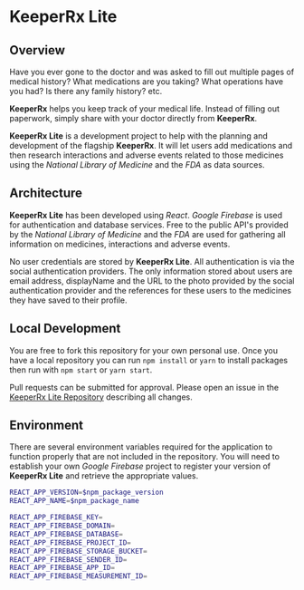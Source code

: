 # KeeperRx Lite

## Overview

Have you ever gone to the doctor and was asked to fill out multiple pages of medical history? What medications are you taking? What operations have you had? Is there any family history? etc.

**KeeperRx** helps you keep track of your medical life. Instead of filling out paperwork, simply share with your doctor directly from **KeeperRx**.

**KeeperRx Lite** is a development project to help with the planning and development of the flagship **KeeperRx**. It will let users add medications and then research interactions and adverse events related to those medicines using the _National Library of Medicine_ and the _FDA_ as data sources.

## Architecture

**KeeperRx Lite** has been developed using _React_. _Google Firebase_ is used for authentication and database services. Free to the public API's provided by the _National Library of Medicine_ and the _FDA_ are used for gathering all information on medicines, interactions and adverse events.

No user credentials are stored by **KeeperRx Lite**. All authentication is via the social authentication providers. The only information stored about users are email address, displayName and the URL to the photo provided by the social authentication provider and the references for these users to the medicines they have saved to their profile.

## Local Development

You are free to fork this repository for your own personal use. Once you have a local repository you can run `npm install` or `yarn` to install packages then run with `npm start` or `yarn start`.

Pull requests can be submitted for approval. Please open an issue in the [KeeperRx Lite Repository](https://github.com/34fame/keeperrx-lite/issues) describing all changes.

## Environment

There are several environment variables required for the application to function properly that are not included in the repository. You will need to establish your own _Google Firebase_ project to register your version of **KeeperRx Lite** and retrieve the appropriate values.

```sh
REACT_APP_VERSION=$npm_package_version
REACT_APP_NAME=$npm_package_name

REACT_APP_FIREBASE_KEY=
REACT_APP_FIREBASE_DOMAIN=
REACT_APP_FIREBASE_DATABASE=
REACT_APP_FIREBASE_PROJECT_ID=
REACT_APP_FIREBASE_STORAGE_BUCKET=
REACT_APP_FIREBASE_SENDER_ID=
REACT_APP_FIREBASE_APP_ID=
REACT_APP_FIREBASE_MEASUREMENT_ID=
```
